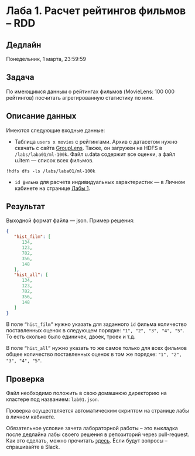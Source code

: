 # Лаба 1. Расчет рейтингов фильмов – RDD

## Дедлайн

Понедельник, 1 марта, 23:59:59

## Задача

По имеющимся данным о рейтингах фильмов (MovieLens: 100 000 рейтингов) посчитать агрегированную статистику по ним.

## Описание данных

Имеются следующие входные данные:

* Таблица `users x movies` с рейтингами. Архив с датасетом нужно скачать с сайта [GroupLens](http://files.grouplens.org/datasets/movielens/ml-100k.zip). Также, он загружен на HDFS в `/labs/laba01/ml-100k`. Файл u.data содержит все оценки, а файл u.item — список всех фильмов.

`!hdfs dfs -ls /labs/laba01/ml-100k`

* `id фильма` для расчета индивидуальных характеристик — в Личном кабинете на странице [Лабы 1](https://lk-spark.newprolab.com/lab/slaba01).

## Результат

Выходной формат файла — json. Пример решения:

```json
{
   "hist_film": [  
      134,
      123,
      782,
      356,
      148
   ],
   "hist_all": [  
      134,
      123,
      782,
      356,
      148
   ]
}
```

В поле `“hist_film”` нужно указать для заданного `id` фильма количество поставленных оценок в следующем порядке: `"1", "2", "3", "4", "5"`. То есть сколько было единичек, двоек, троек и т.д.

В поле `“hist_all”` нужно указать то же самое только для всех фильмов общее количество поставленных оценок в том же порядке: `"1", "2", "3", "4", "5"`.

## Проверка

Файл необходимо положить в свою домашнюю директорию на кластере под названием: `lab01.json`.

Проверка осуществляется автоматическим скриптом на странице лабы в личном кабинете.

Обязательное условие зачета лабораторной работы – это выкладка после дедлайна лабы своего решения в репозиторий через pull-request. Как это сделать, можно прочитать [здесь](/git.md). Если будут вопросы – спрашивайте в Slack.
